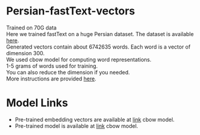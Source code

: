 # Persian-fastText-vectors
 Trained on 70G data
 <br/>
Here we trained fastText on a huge Persian dataset. The dataset is available [here](https://github.com/persiannlp/persian-raw-text).
<br/>
Generated vectors contain about 6742635 words. Each word is a vector of dimension 300.
<br/>
We used cbow model for computing word representations.
<br/>
1-5 grams of words used for training.
<br/>
You can also reduce the dimension if you needed.
<br/>
More instructions are provided [here](https://fasttext.cc/docs/en/support.html).
<br/>
# Model Links
* Pre-trained embedding vectors are available at [link](https://www.kaggle.com/datasets/pegahshams/persian-fasttext-vectors-trained-on-70g-data) cbow model.
* Pre-trained model is available at [link](https://www.kaggle.com/datasets/pegahshams/persian-fasttext-model-trained-on-70g-data-cbow) cbow model.
